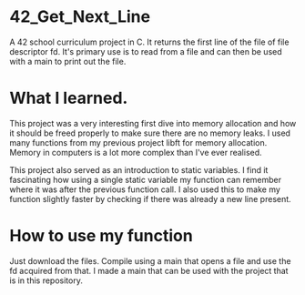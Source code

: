 # 42_Get_Next_Line

A 42 school curriculum project in C. It returns the first line of the file of file descriptor fd. It's primary use is to read from a file and can then be used with a main to print out the file. 

# What I learned.

This project was a very interesting first dive into memory allocation and how it should be freed properly to make sure there are no memory leaks. I used many functions from my previous project libft for memory allocation. Memory in computers is a lot more complex than I've ever realised.

This project also served as an introduction to static variables. I find it fascinating how using a single static variable my function can remember where it was after the previous function call. I also used this to make my function slightly faster by checking if there was already a new line present.

# How to use my function

Just download the files. Compile using a main that opens a file and use the fd acquired from that. I made a main that can be used with the project that is in this repository. 
